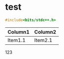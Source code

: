 # test
```cpp
#include<bits/stdc++.h>

```
| Column1   | Column2    |
|--------------- | --------------- |
| Item1.1   | Item2.1   |

$123$
